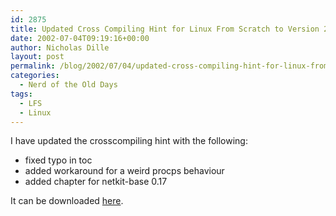 ```yaml
---
id: 2875
title: Updated Cross Compiling Hint for Linux From Scratch to Version 2.1.6
date: 2002-07-04T09:19:16+00:00
author: Nicholas Dille
layout: post
permalink: /blog/2002/07/04/updated-cross-compiling-hint-for-linux-from-scratch-to-version-2-1-6/
categories:
  - Nerd of the Old Days
tags:
  - LFS
  - Linux
---
```

I have updated the crosscompiling hint with the following:

  * fixed typo in toc
  * added workaround for a weird procps behaviour
  * added chapter for netkit-base 0.17

It can be downloaded [here](/media/2002/02/2002-07-04-crosscompiling-x86-2.1.6.txt).

